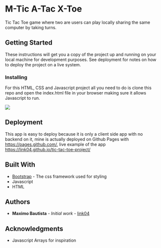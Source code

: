 # M-Tic A-Tac X-Toe

Tic Tac Toe game where two are users can play locally sharing the same computer by taking turns.

## Getting Started

These instructions will get you a copy of the project up and running on your local machine for development purposes. See deployment for notes on how to deploy the project on a live system.

### Installing

For this HTML, CSS and Javascript project all you need to do is clone this repo and open the index.html file in your browser making sure it allows Javascript to run.

 ![](tictactoe.gif)

## Deployment

This app is easy to deploy because it is only a client side app with no backend on it, mine is actually deployed on Github Pages with https://pages.github.com/, live example of the app https://link04.github.io/tic-tac-toe-project/

## Built With

* [Bootstrap](https://getbootstrap.com/) - The css framework used for styling
* Javascript
* HTML

## Authors

* **Maximo Bautista** - *Initial work* - [link04](https://github.com/link04)

## Acknowledgments

* Javascript Arrays for inspiration
